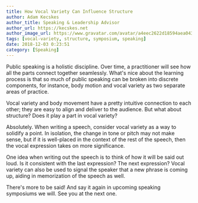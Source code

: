 ```yaml
---
title: How Vocal Variety Can Influence Structure
author: Adam Kecskes
author_title: Speaking & Leadership Advisor
author_url: https://kecskes.net
author_image_url: https://www.gravatar.com/avatar/a4eec2622d18594aea04310ae3ec577c
tags: [vocal-variety, structure, symposium, speaking]
date: 2018-12-03 0:23:51
category: [Speaking]
---
```


<p>Public speaking is a holistic discipline. Over time, a practitioner will see how all the parts connect together seamlessly. What's nice about the learning process is that so much of public speaking can be broken into discrete components, for instance, body motion and vocal variety as two separate areas of practice.</p>

<!--truncate-->

<p>Vocal variety and body movement have a pretty intuitive connection to each other; they are easy to align and deliver to the audience. But what about structure? Does it play a part in vocal variety?</p>
<p>Absolutely. When writing a speech, consider vocal variety as a way to solidify a point. In isolation, the change in tone or pitch may not make sense, but if it is well-placed in the context of the rest of the speech, then the vocal expression takes on more significance.</p>
<p>One idea when writing out the speech is to think of how it will be said out loud. Is it consistent with the last expression? The next expression? Vocal variety can also be used to signal the speaker that a new phrase is coming up, aiding in memorization of the speech as well.</p>
<p>There's more to be said! And say it again in upcoming speaking symposiums we will. See you at the next one.</p>
